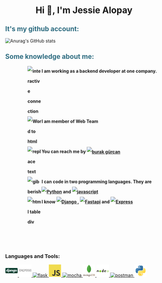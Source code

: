 <h1 align="center">Hi 👋, I'm Jessie Alopay</h1>
<h2 style="color: #2e6c80;">It's my github account:<span class="Y2IQFc" lang="en"> <br /></span></h2>

![Anurag's GitHub stats](https://github-readme-stats.vercel.app/api?username=anuraghazra&show_icons=true&theme=radical)

<h2 style="color: #2e6c80;">Some knowledge about me:</h2>
<ol style="list-style: none; font-size: 14px; line-height: 32px; font-weight: bold;">
<ol style="list-style: none; font-size: 14px; line-height: 32px; font-weight: bold;">
<ol style="list-style: none; font-size: 14px; line-height: 32px; font-weight: bold;">
<li style="clear: both;"><img style="float: left;" src="https://html-online.com/img/01-interactive-connection.png" alt="interactive connection" width="45" /><span class="Y2IQFc" lang="en">I am working as a backend developer at one company.</span></li>
<li style="clear: both;"><img style="float: left;" src="https://html-online.com/img/03-docs-to-html.png" alt="Word to html" width="45" />I am member of Web Team</li>
<li style="clear: both;"><img style="float: left;" src="https://html-online.com/img/04-replace.png" alt="replace text" width="45" />You can reach me by  <a href="https://www.linkedin.com/in/burak-g%C3%BCrcan-64615221a/" target="blank"><img src="https://raw.githubusercontent.com/rahuldkjain/github-profile-readme-generator/master/src/images/icons/Social/linked-in-alt.svg" alt="burak g&uuml;rcan" width="40" height="30" align="center" /></a></li>
<li style="clear: both;"><img style="float: left;" src="https://html-online.com/img/05-gibberish.png" alt="gibberish" width="45" /><span class="Y2IQFc" lang="en">I can code in two programming languages. They are <a href="https://camo.githubusercontent.com/239a58e1b6940a71bfa490924aa69227260e8a8aef89767efed349e03ee01fa7/68747470733a2f2f696d672e736869656c64732e696f2f62616467652f2d507974686f6e2d3035363637363f7374796c653d666c6174266c6f676f3d507974686f6e266c6162656c436f6c6f723d303030" target="_blank" rel="noopener noreferrer"><img style="max-width: 100%;" src="https://camo.githubusercontent.com/239a58e1b6940a71bfa490924aa69227260e8a8aef89767efed349e03ee01fa7/68747470733a2f2f696d672e736869656c64732e696f2f62616467652f2d507974686f6e2d3035363637363f7374796c653d666c6174266c6f676f3d507974686f6e266c6162656c436f6c6f723d303030" alt="Python" data-canonical-src="https://img.shields.io/badge/-Python-056676?style=flat&amp;logo=Python&amp;labelColor=000" /></a> and <a href="https://camo.githubusercontent.com/c27b5c8c5271704fc016965a822c19a9935b9c0d8caaf9f618b52b829d802d92/68747470733a2f2f696d672e736869656c64732e696f2f62616467652f2d6a6176617363726970742d3035363637363f7374796c653d666c6174266c6f676f3d6a617661736372697074266c6162656c436f6c6f723d303030" target="_blank" rel="noopener noreferrer"><img style="max-width: 100%;" src="https://camo.githubusercontent.com/c27b5c8c5271704fc016965a822c19a9935b9c0d8caaf9f618b52b829d802d92/68747470733a2f2f696d672e736869656c64732e696f2f62616467652f2d6a6176617363726970742d3035363637363f7374796c653d666c6174266c6f676f3d6a617661736372697074266c6162656c436f6c6f723d303030" alt="javascript" data-canonical-src="https://img.shields.io/badge/-javascript-056676?style=flat&amp;logo=javascript&amp;labelColor=000" /></a></span></li>
<li style="clear: both;"><img style="float: left;" src="https://html-online.com/img/6-table-div-html.png" alt="html table div" width="45" />I know <a href="https://camo.githubusercontent.com/2d496599f0c003346373f81e5ad313de85500ce56c4ef93796b032ebdc252d37/68747470733a2f2f696d672e736869656c64732e696f2f62616467652f2d446a616e676f2d3035363637363f7374796c653d666c6174266c6f676f3d646a616e676f266c6162656c436f6c6f723d303030" target="_blank" rel="noopener noreferrer"><img style="max-width: 100%;" src="https://camo.githubusercontent.com/2d496599f0c003346373f81e5ad313de85500ce56c4ef93796b032ebdc252d37/68747470733a2f2f696d672e736869656c64732e696f2f62616467652f2d446a616e676f2d3035363637363f7374796c653d666c6174266c6f676f3d646a616e676f266c6162656c436f6c6f723d303030" alt="Django" data-canonical-src="https://img.shields.io/badge/-Django-056676?style=flat&amp;logo=django&amp;labelColor=000" /> ,</a> <a href="https://camo.githubusercontent.com/4ade15673339aa02fcbdd8d1aec9269572e109528ebde34f8533913c74949795/68747470733a2f2f696d672e736869656c64732e696f2f62616467652f2d466173746170692d3035363637363f7374796c653d666c6174266c6f676f3d66617374617069266c6162656c436f6c6f723d303030" target="_blank" rel="noopener noreferrer"><img style="max-width: 100%;" src="https://camo.githubusercontent.com/4ade15673339aa02fcbdd8d1aec9269572e109528ebde34f8533913c74949795/68747470733a2f2f696d672e736869656c64732e696f2f62616467652f2d466173746170692d3035363637363f7374796c653d666c6174266c6f676f3d66617374617069266c6162656c436f6c6f723d303030" alt="Fastapi" data-canonical-src="https://img.shields.io/badge/-Fastapi-056676?style=flat&amp;logo=fastapi&amp;labelColor=000" /></a> and <a href="https://camo.githubusercontent.com/e8886f96a3e65e1073c32b4e633357dda8c113ace6b75f2d4175aab65e76366f/68747470733a2f2f696d672e736869656c64732e696f2f62616467652f2d457870726573732d3035363637363f7374796c653d666c6174266c6f676f3d45787072657373266c6162656c436f6c6f723d303030" target="_blank" rel="noopener noreferrer"><img style="max-width: 100%;" src="https://camo.githubusercontent.com/e8886f96a3e65e1073c32b4e633357dda8c113ace6b75f2d4175aab65e76366f/68747470733a2f2f696d672e736869656c64732e696f2f62616467652f2d457870726573732d3035363637363f7374796c653d666c6174266c6f676f3d45787072657373266c6162656c436f6c6f723d303030" alt="Express" data-canonical-src="https://img.shields.io/badge/-Express-056676?style=flat&amp;logo=Express&amp;labelColor=000" /></a></li>
</ol>
</ol>
</ol>
<p>&nbsp;</p>
<p>&nbsp; &nbsp; &nbsp; &nbsp; &nbsp; &nbsp; &nbsp; &nbsp; &nbsp; &nbsp; &nbsp; &nbsp; &nbsp; &nbsp; &nbsp; &nbsp; &nbsp; &nbsp; &nbsp; &nbsp; &nbsp; &nbsp; &nbsp; &nbsp; &nbsp;</p>
<p>&nbsp; &nbsp; &nbsp; &nbsp; &nbsp; &nbsp; &nbsp;</p>

<br>
<h3 align="left">Languages and Tools:</h3>
<p align="left"> <a href="https://www.djangoproject.com/" target="_blank" rel="noreferrer"> <img src="https://raw.githubusercontent.com/devicons/devicon/master/icons/django/django-original.svg" alt="django" width="40" height="40"/> </a> <a href="https://expressjs.com" target="_blank" rel="noreferrer"> <img src="https://raw.githubusercontent.com/devicons/devicon/master/icons/express/express-original-wordmark.svg" alt="express" width="40" height="40"/> </a> <a href="https://flask.palletsprojects.com/" target="_blank" rel="noreferrer"> <img src="https://www.vectorlogo.zone/logos/pocoo_flask/pocoo_flask-icon.svg" alt="flask" width="40" height="40"/> </a> <a href="https://developer.mozilla.org/en-US/docs/Web/JavaScript" target="_blank" rel="noreferrer"> <img src="https://raw.githubusercontent.com/devicons/devicon/master/icons/javascript/javascript-original.svg" alt="javascript" width="40" height="40"/> </a> <a href="https://mochajs.org" target="_blank" rel="noreferrer"> <img src="https://www.vectorlogo.zone/logos/mochajs/mochajs-icon.svg" alt="mocha" width="40" height="40"/> </a> <a href="https://www.mongodb.com/" target="_blank" rel="noreferrer"> <img src="https://raw.githubusercontent.com/devicons/devicon/master/icons/mongodb/mongodb-original-wordmark.svg" alt="mongodb" width="40" height="40"/> </a> <a href="https://nodejs.org" target="_blank" rel="noreferrer"> <img src="https://raw.githubusercontent.com/devicons/devicon/master/icons/nodejs/nodejs-original-wordmark.svg" alt="nodejs" width="40" height="40"/> </a> <a href="https://postman.com" target="_blank" rel="noreferrer"> <img src="https://www.vectorlogo.zone/logos/getpostman/getpostman-icon.svg" alt="postman" width="40" height="40"/> </a> <a href="https://www.python.org" target="_blank" rel="noreferrer"> <img src="https://raw.githubusercontent.com/devicons/devicon/master/icons/python/python-original.svg" alt="python" width="40" height="40"/> </a> </p>
